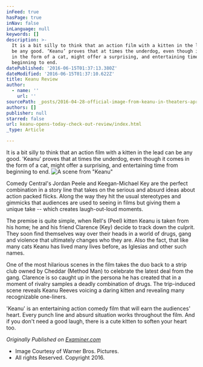 ```yaml
---
inFeed: true
hasPage: true
inNav: false
inLanguage: null
keywords: []
description: >-
  It is a bit silly to think that an action film with a kitten in the lead can
  be any good. ‘Keanu’ proves that at times the underdog, even though it comes
  in the form of a cat, might offer a surprising, and entertaining time from
  beginning to end.
datePublished: '2016-06-15T01:37:13.380Z'
dateModified: '2016-06-15T01:37:10.622Z'
title: Keanu Review
author:
  - name: ''
    url: ''
sourcePath: _posts/2016-04-28-official-image-from-keanu-in-theaters-april-29.md
authors: []
publisher: null
starred: false
url: keanu-opens-today-check-out-review/index.html
_type: Article

---
```

It is a bit silly to think that an action film with a kitten in the lead can be any good. 'Keanu' proves that at times the underdog, even though it comes in the form of a cat, might offer a surprising, and entertaining time from beginning to end.
![A scene from "Keanu"](https://the-grid-user-content.s3-us-west-2.amazonaws.com/339eaa68-9102-4681-823b-e6c44542550d.jpg)

Comedy Central's Jordan Peele and Keegan-Michael Key are the perfect combination in a story line that takes on the serious and absurd ideas about action packed flicks. Along the way they hit the usual stereotypes and gimmicks that audiences are used to seeing in films but giving them a unique take -- which creates laugh-out-loud moments.

The premise is quite simple, when Rell's (Peel) kitten Keanu is taken from his home; he and his friend Clarence (Key) decide to track down the culprit. They soon find themselves way over their heads in a world of drugs, gang and violence that ultimately changes who they are. Also the fact, that like many cats Keanu has lived many lives before, as Iglesias and other such names. 

One of the most hilarious scenes in the film takes the duo back to a strip club owned by Cheddar (Method Man) to celebrate the latest deal from the gang. Clarence is so caught up in the persona he has created that in a moment of rivalry samples a deadly combination of drugs. The trip-induced scene reveals Keanu Reeves voicing a daring kitten and revealing many recognizable one-liners.

'Keanu' is an entertaining action comedy film that will earn the audiences' heart. Every punch line and absurd situation works throughout the film. And if you don't need a good laugh, there is a cute kitten to soften your heart too.

_Originally Published on [Examiner.com][0]_

* Image Courtesy of Warner Bros. Pictures. 
* All rights Reserved. Copyright 2016\.

[0]: http://examiner.com/review/keanu-a-kitty-cat-of-a-comedy